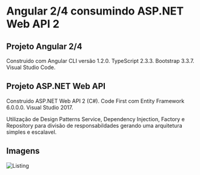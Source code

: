 # Angular 2/4 consumindo ASP.NET Web API 2


## Projeto Angular 2/4

Construido com Angular CLI versão 1.2.0.
TypeScript 2.3.3.
Bootstrap 3.3.7.
Visual Studio Code.

## Projeto ASP.NET Web API 

Construido ASP.NET Web API 2 (C#).
Code First com Entity Framework  6.0.0.0.
Visual Studio 2017.

Utilização de Design Patterns Service, Dependency Injection, Factory e Repository para divisão de responsabildades gerando uma arquitetura simples e escalavel. 


## Imagens

![Listing](https://github.com/Emanuelmeira/crud-angular-webapi/blob/master/img/Listing.PNG)

